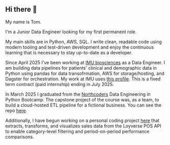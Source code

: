 ## Hi there 👋

My name is Tom.

I'm a Junior Data Engineer looking for my first permanent role.

My main skills are in Python, AWS, SQL. I write clean, readable code using modern tooling and test-driven development and enjoy the continuous learning that is necessary to stay up-to-date as a developer.

Since April 2025 I've been working at [IMU biosciences](https://www.imubiosciences.com/) as a Data Engineer. I am building data pipelines for patients' clinical and demographic data in Python using pandas for data transofrmation, AWS for storage/hosting, and Dagster for orchestration. My work at IMU uses [this profile](https://github.com/tom-ashford-imu). This is a fixed term contract (paid internship) ending in July 2025.

In March 2025 I graduated from the [Northcoders](https://www.northcoders.com/) Data Engineering in Python Bootcamp. The capstone project of the course was, as a team, to build a cloud-hosted ETL pipeline for a fictional business. You can see the repo [here](https://github.com/tdamb5942/bootcamp-data-pipeline-project).

Additionally, I have begun working on a personal coding project [here](https://github.com/tdamb5942/loyverse-sales-reports) that extracts, transforms, and visualizes sales data from the Loyverse POS API to enable category-level filtering and period-on-period performance comparisons.
